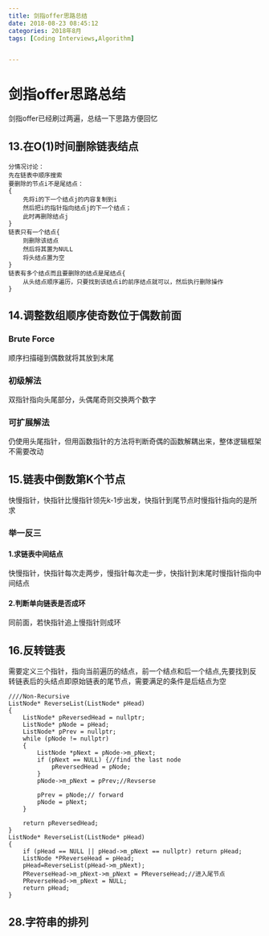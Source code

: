 ```yaml
---
title: 剑指offer思路总结
date: 2018-08-23 08:45:12
categories: 2018年8月
tags: [Coding Interviews,Algorithm]


---
```

# 剑指offer思路总结

剑指offer已经刷过两遍，总结一下思路方便回忆

<!-- more -->


## 13.在O(1)时间删除链表结点

	分情况讨论：
	先在链表中顺序搜索
	要删除的节点i不是尾结点：
	{
		先将i的下一个结点j的内容复制到i
		然后把i的指针指向结点j的下一个结点；
		此时再删除结点j
	}
	链表只有一个结点{
		则删除该结点
		然后将其置为NULL
		将头结点置为空
	}
	链表有多个结点而且要删除的结点是尾结点{
		从头结点顺序遍历，只要找到该结点i的前序结点就可以，然后执行删除操作
	}

## 14.调整数组顺序使奇数位于偶数前面

### Brute Force 
顺序扫描碰到偶数就将其放到末尾

### 初级解法

双指针指向头尾部分，头偶尾奇则交换两个数字

### 可扩展解法

仍使用头尾指针，但用函数指针的方法将判断奇偶的函数解耦出来，整体逻辑框架不需要改动

## 15.链表中倒数第K个节点

快慢指针，快指针比慢指针领先k-1步出发，快指针到尾节点时慢指针指向的是所求

### 举一反三
#### 1.求链表中间结点
快慢指针，快指针每次走两步，慢指针每次走一步，快指针到末尾时慢指针指向中间结点

#### 2.判断单向链表是否成环
同前面，若快指针追上慢指针则成环

## 16.反转链表
需要定义三个指针，指向当前遍历的结点，前一个结点和后一个结点,先要找到反转链表后的头结点即原始链表的尾节点，需要满足的条件是后结点为空
	
	////Non-Recursive
	ListNode* ReverseList(ListNode* pHead)
	{
	    ListNode* pReversedHead = nullptr;
	    ListNode* pNode = pHead;
	    ListNode* pPrev = nullptr;
	    while (pNode != nullptr)
	    {
	        ListNode *pNext = pNode->m_pNext;
	        if (pNext == NULL) {//find the last node
	            pReversedHead = pNode;
	        }
	        pNode->m_pNext = pPrev;//Revserse
	
	        pPrev = pNode;// forward
	        pNode = pNext;
	    }
	
	    return pReversedHead;
	}
	ListNode* ReverseList(ListNode* pHead)
	{
	    if (pHead == NULL || pHead->m_pNext == nullptr) return pHead;
	    ListNode *PReverseHead = pHead;
	    pHead=ReverseList(pHead->m_pNext);
	    PReverseHead->m_pNext->m_pNext = PReverseHead;//进入尾节点
	    PReverseHead->m_pNext = NULL;
	    return pHead;
	}

## 28.字符串的排列
